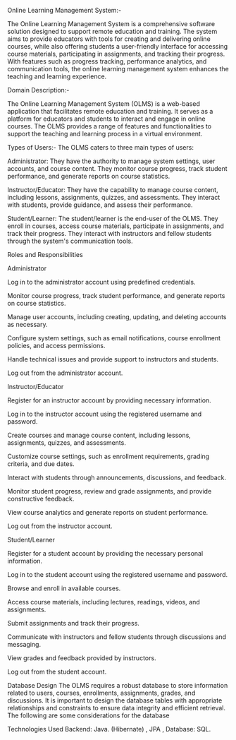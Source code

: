 Online Learning Management System:-


The Online Learning Management System is a comprehensive software solution designed to support remote education and training. The system aims to provide educators with tools for creating and delivering online courses, while also offering students a user-friendly interface for accessing course materials, participating in assignments, and tracking their progress. With features such as progress tracking, performance analytics, and communication tools, the online learning management system enhances the teaching and learning experience.

Domain Description:-


The Online Learning Management System (OLMS) is a web-based application that facilitates remote education and training. It serves as a platform for educators and students to interact and engage in online courses. The OLMS provides a range of features and functionalities to support the teaching and learning process in a virtual environment.

Types of Users:-
The OLMS caters to three main types of users:



Administrator:
They have the authority to manage system settings, user accounts, and course content. They monitor course progress, track student performance, and generate reports on course statistics.

Instructor/Educator:
They have the capability to manage course content, including lessons, assignments, quizzes, and assessments. They interact with students, provide guidance, and assess their performance.

Student/Learner: 
The student/learner is the end-user of the OLMS. They enroll in courses, access course materials, participate in assignments, and track their progress. They interact with instructors and fellow students through the system's communication tools.

Roles and Responsibilities

Administrator

Log in to the administrator account using predefined credentials.

Monitor course progress, track student performance, and generate reports on course statistics.

Manage user accounts, including creating, updating, and deleting accounts as necessary.

Configure system settings, such as email notifications, course enrollment policies, and access permissions.

Handle technical issues and provide support to instructors and students.

Log out from the administrator account.

Instructor/Educator

Register for an instructor account by providing necessary information.

Log in to the instructor account using the registered username and password.

Create courses and manage course content, including lessons, assignments, quizzes, and assessments.

Customize course settings, such as enrollment requirements, grading criteria, and due dates.

Interact with students through announcements, discussions, and feedback.

Monitor student progress, review and grade assignments, and provide constructive feedback.

View course analytics and generate reports on student performance.

Log out from the instructor account.

Student/Learner

Register for a student account by providing the necessary personal information.

Log in to the student account using the registered username and password.

Browse and enroll in available courses.

Access course materials, including lectures, readings, videos, and assignments.

Submit assignments and track their progress.

Communicate with instructors and fellow students through discussions and messaging.

View grades and feedback provided by instructors.

Log out from the student account.

Database Design
The OLMS requires a robust database to store information related to users, courses, enrollments, assignments, grades, and discussions. It is important to design the database tables with appropriate relationships and constraints to ensure data integrity and efficient retrieval. The following are some considerations for the database


Technologies Used Backend: Java. (Hibernate) , JPA , Database: SQL.
